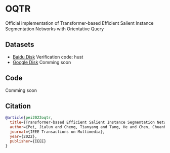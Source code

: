 # OQTR
Official implementation of Transformer-based Efﬁcient Salient Instance Segmentation Networks with Orientative Query

## Datasets

- [Baidu Disk](https://pan.baidu.com/share/init?surl=YAo9qGjl_fSOWxLx1i4FWQ) Verification code: hust
- [Google Disk]() Comming soon

## Code

Comming soon

## Citation
```BibTeX
@article{pei2022oqtr,
  title={Transformer-based Efficient Salient Instance Segmentation Networks with Orientative Query},
  author={Pei, Jialun and Cheng, Tianyang and Tang, He and Chen, Chuanbo},
  journal={IEEE Transactions on Multimedia},
  year={2022},
  publisher={IEEE}
}
```

